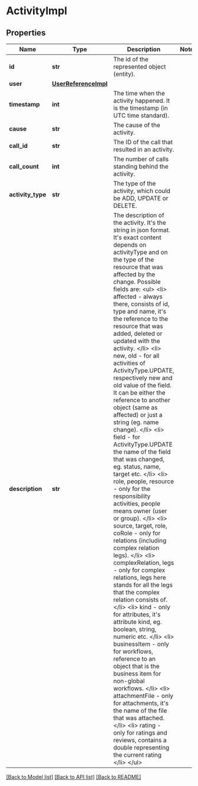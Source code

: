 # ActivityImpl

## Properties
Name | Type | Description | Notes
------------ | ------------- | ------------- | -------------
**id** | **str** | The id of the represented object (entity). | 
**user** | [**UserReferenceImpl**](UserReferenceImpl.md) |  | 
**timestamp** | **int** | The time when the activity happened. It is the timestamp (in UTC time standard). | 
**cause** | **str** | The cause of the activity. | 
**call_id** | **str** | The ID of the call that resulted in an activity. | 
**call_count** | **int** | The number of calls standing behind the activity. | 
**activity_type** | **str** | The type of the activity, which could be ADD, UPDATE or DELETE. | 
**description** | **str** | The description of the activity. It&#x27;s the string in json format. It&#x27;s exact content depends on activityType and on the type of the resource that was affected by the change. Possible fields are: &lt;ul&gt; &lt;li&gt; affected - always there, consists of id, type and name, it&#x27;s the reference to the resource that was added, deleted or updated with the activity. &lt;/li&gt; &lt;li&gt; new, old - for all activities of ActivityType.UPDATE, respectively new and old value of the field. It can be either the reference to another object (same as affected) or just a string (eg. name change). &lt;/li&gt; &lt;li&gt; field - for ActivityType.UPDATE the name of the field that was changed, eg. status, name, target etc. &lt;/li&gt; &lt;li&gt; role, people, resource - only for the responsibility activities, people means owner (user or group). &lt;/li&gt; &lt;li&gt; source, target, role, coRole - only for relations (including complex relation legs). &lt;/li&gt; &lt;li&gt; complexRelation, legs - only for complex relations, legs here stands for all the legs that the complex relation consists of. &lt;/li&gt; &lt;li&gt; kind - only for attributes, it&#x27;s attribute kind, eg. boolean, string, numeric etc. &lt;/li&gt; &lt;li&gt; businessItem - only for workflows, reference to an object that is the business item for non-global workflows. &lt;/li&gt; &lt;li&gt; attachmentFile - only for attachments, it&#x27;s the name of the file that was attached. &lt;/li&gt; &lt;li&gt; rating - only for ratings and reviews, contains a double representing the current rating &lt;/li&gt; &lt;/ul&gt; | 

[[Back to Model list]](../README.md#documentation-for-models) [[Back to API list]](../README.md#documentation-for-api-endpoints) [[Back to README]](../README.md)

